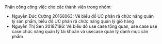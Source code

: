 Phân công công việc cho các thành viên trong nhóm:
- Nguyễn Đức Cường 20168063: Vẽ biểu đồ UC phân rã chức năng quản lý sản phẩm, biểu đồ UC phân rã chức năng quản lý giỏ hàng
- Nguyễn Thị Sen 20187196: Vẽ biểu đồ use case tổng quan, use case use case chức năng quản lý tài khoản và usecase quản lý danh mục sản phẩm
